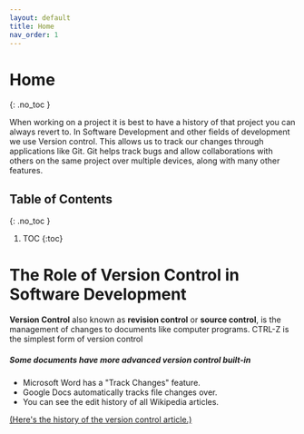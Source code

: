 ```yaml
---
layout: default
title: Home
nav_order: 1
---
```

<!-- prettier-ignore-start -->
# Home
{: .no_toc }

When working on a project it is best to have a history of that project you can always revert to. In Software Development and other fields of development we use Version control. This allows us to track our changes through applications like Git. Git helps track bugs and allow collaborations with others on the same project over multiple devices, along with many other features. 

## Table of Contents
{: .no_toc }

1. TOC
{:toc}

<!-- prettier-ignore-end -->
# The Role of Version Control in Software Development    

**Version Control** also known as **revision control** or **source control**, is the management of changes to documents like computer programs. CTRL-Z is the simplest form of version control

##### Some documents have more advanced version control built-in
- Microsoft Word has a "Track Changes" feature.
- Google Docs automatically tracks file changes over.
- You can see the edit history of all Wikipedia articles.

[(Here's the history of the version control article.)](https://en.wikipedia.org/w/index.php?title=Version_control&action=history)
